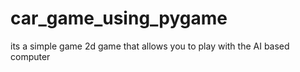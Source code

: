 # car_game_using_pygame
its a simple game 2d game that allows you to play with the AI based computer
